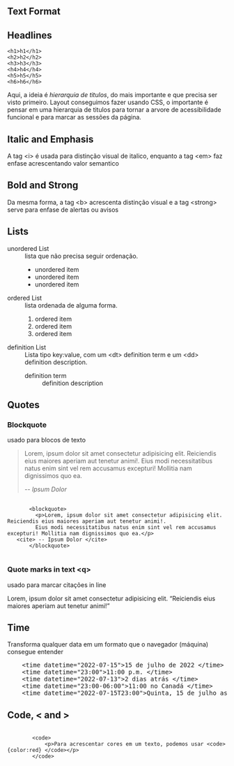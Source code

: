 ## Text Format

<h2>Headlines</h2>

    <h1>h1</h1>
    <h2>h2</h2>
    <h3>h3</h3>
    <h4>h4</h4>
    <h5>h5</h5>
    <h6>h6</h6>

<p>Aqui, a ideia é <em>hierarquia de titulos</em>, do mais importante e que precisa ser visto primeiro. Layout conseguimos fazer usando CSS, o importante é pensar em uma hierarquia de titulos para tornar a arvore de acessibilidade funcional e para marcar as sessões da página.</p>

<h2>Italic and Emphasis</h2>

<p> A tag  &lt;i&gt; é usada para distinção visual de italico, enquanto a tag  &lt;em&gt; faz enfase acrescentando valor semantico</p>

<h2>Bold and Strong</h2>

<p>Da mesma forma, a tag  &lt;b&gt; acrescenta distinção visual e a tag &lt;strong&gt; serve para enfase de alertas ou avisos</p>

<h2>Lists</h2>

<dl>
    <dt>unordered List</dt>
    <dd>lista que não precisa seguir ordenação.
            <ul>
                <li>unordered item</li>
                <li>unordered item</li>
                <li>unordered item</li>
            </ul>  
    </dd>
    <dt>ordered List</dt>
    <dd>lista ordenada de alguma forma.
            <ol>
                <li>ordered item</li>
                <li>ordered item</li>
                <li>ordered item</li>
            </ol>
    </dd>
    <dt>definition List</dt>
    <dd>Lista tipo key:value, com um  &lt;dt&gt; definition term e um &lt;dd&gt; definition description.
            <dl>
                <dt>definition term</dt>
                <dd>definition description</dd>
            </dl>
</dl>

<h2>Quotes</h2>

<h3>Blockquote</h3>
<p>usado para blocos de texto</p>
       <blockquote>
         <p>Lorem, ipsum dolor sit amet consectetur adipisicing elit. Reiciendis eius maiores aperiam aut tenetur animi!.
         Eius modi necessitatibus natus enim sint vel rem accusamus excepturi! Mollitia nam dignissimos quo ea.</p>
   <cite> -- Ipsum Dolor </cite>
       </blockquote>

<pre>
    <code>
       &lt;blockquote&gt;
         &lt;p&gt;Lorem, ipsum dolor sit amet consectetur adipisicing elit. Reiciendis eius maiores aperiam aut tenetur animi!.
         Eius modi necessitatibus natus enim sint vel rem accusamus excepturi! Mollitia nam dignissimos quo ea.&lt;/p&gt;
   &lt;cite&gt; -- Ipsum Dolor &lt;/cite&gt;
       &lt;/blockquote&gt;
    </code>
</pre>

<h3>Quote marks in text  &lt;q&gt;</h3>

<p>usado para marcar citações in line</p>
<p>Lorem, ipsum dolor sit amet consectetur adipisicing elit. <q>Reiciendis eius maiores aperiam aut tenetur animi!</q></p>

<h2>Time</h2>
<p>Transforma qualquer data em um formato que o navegador (máquina) consegue entender</p>

<pre>
    &lt;time datetime="2022-07-15"&gt;15 de julho de 2022 &lt;/time&gt;
    &lt;time datetime="23:00"&gt;11:00 p.m. &lt;/time&gt;
    &lt;time datetime="2022-07-13"&gt;2 dias atrás &lt;/time&gt;
    &lt;time datetime="23:00-06:00"&gt;11:00 no Canadá &lt;/time&gt;
    &lt;time datetime="2022-07-15T23:00"&gt;Quinta, 15 de julho as 23h &lt;/time&gt;
</pre>

<h2>Code, &lt; and &gt;</h2>
<pre>
    <code>
        &lt;code&gt;
            &lt;p&gt;Para acrescentar cores em um texto, podemos usar &lt;code&gt;{color:red} &lt;/code&gt;&lt;/p&gt;
        &lt;/code&gt;
    </code>
</pre>
